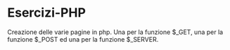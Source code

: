 # Esercizi-PHP
Creazione delle varie pagine in php. Una per la funzione $_GET, una per la funzione $_POST ed una per la funzione $_SERVER.

